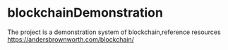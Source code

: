 # blockchainDemonstration
The project is a demonstration system of blockchain,reference resources https://andersbrownworth.com/blockchain/
